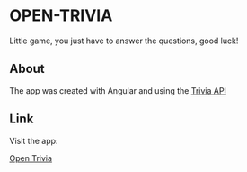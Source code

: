 # OPEN-TRIVIA

Little game, you just have to answer the questions, good luck!

## About

The app was created with Angular and using the [Trivia API](https://opentdb.com/api_config.php)

## Link

Visit the app:

[Open Trivia](https://open-trivia-beige.vercel.app/)
